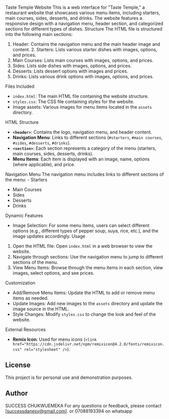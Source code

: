 Taste Temple Website
This is a web interface for "Taste Temple," a restaurant website that showcases various menu items, including starters, main courses, sides, desserts, and drinks. The website features a responsive design with a navigation menu, header section, and categorized sections for different types of dishes.
Structure
The HTML file is structured into the following main sections:
1. Header: Contains the navigation menu and the main header image and content. 2. Starters: Lists various starter dishes with images, options, and prices.
3. Main Courses: Lists main courses with images, options, and prices.
4. Sides: Lists side dishes with images, options, and prices.
5. Desserts: Lists dessert options with images and prices.
6. Drinks: Lists various drink options with images, options, and prices.
   
Files Included
- `index.html`: The main HTML file containing the website structure.
- `styles.css`: The CSS file containing styles for the website.
- Image assets: Various images for menu items located in the `assets` directory.
  
HTML Structure
- **`<header>`**: Contains the logo, navigation menu, and header content.
- **Navigation Menu**: Links to different sections (`#starters`, `#main courses`, `#sides`, `#desserts`, `#drinks`).
- **`<section>`**: Each section represents a category of the menu (starters, main courses, sides, desserts, drinks).
- **Menu Items**: Each item is displayed with an image, name, options (where applicable), and price.
  
Navigation Menu
The navigation menu includes links to different sections of the menu: - Starters
- Main Courses
- Sides
- Desserts
- Drinks
  
Dynamic Features
- Image Selection: For some menu items, users can select different options (e.g., different types of pepper soup, suya, rice, etc.), and the image updates accordingly.
Usage
1. Open the HTML file: Open `index.html` in a web browser to view the website.
2. Navigate through sections: Use the navigation menu to jump to different sections of the menu.
3. View Menu Items: Browse through the menu items in each section, view images, select options, and see prices.
   
Customization
- Add/Remove Menu Items: Update the HTML to add or remove menu items as needed.
- Update Images: Add new images to the `assets` directory and update the image source in the HTML.
- Style Changes: Modify `styles.css` to change the look and feel of the website.
  
External Resources
- **Remix Icon**: Used for menu icons (`<link href="https://cdn.jsdelivr.net/npm/remixicon@4.2.0/fonts/remixicon.css" rel="stylesheet" />`).
  
## License
This project is for personal use and demonstration purposes.

## Author
SUCCESS CHUKWUEMEKA
For any questions or feedback, please contact [successdanesy@gmail.com]. or 07088193394 on whatsapp
